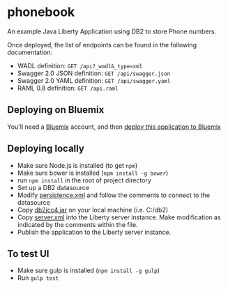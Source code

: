# phonebook
An example Java Liberty Application using DB2 to store Phone numbers.

Once deployed, the list of endpoints can be found in the following documentation:
* WADL definition: ```GET /api?_wadl&_type=xml```
* Swagger 2.0 JSON definition: ```GET /api/swagger.json```
* Swagger 2.0 YAML definition: ```GET /api/swagger.yaml```
* RAML 0.8 definition: ```GET /api.raml```

## Deploying on Bluemix
You'll need a [Bluemix][1] account, and then [deploy this application to Bluemix][2]

## Deploying locally
* Make sure Node.js is installed (to get ```npm```)
* Make sure bower is installed (```npm install -g bower```)
* run ```npm install``` in the root of project directory
* Set up a DB2 datasource
* Modify [persistence.xml](src/META-INF/persistence.xml) and follow the comments to connect to the datasource
* Copy [db2jcc4.jar](deploy/db2jcc4.jar) on your local machine (i.e. C:/db2)
* Copy [server.xml](deploy/server.xml) into the Liberty server instance.  Make modification as indicated by the comments within the file.
* Publish the application to the Liberty server instance.

[1]: http://bluemix.net
[2]: https://hub.jazz.net/deploy/index.html?repository=https://github.com/ibmcontest/phonebookdemo

## To test UI
* Make sure gulp is installed (```npm install -g gulp```)
* Run ```gulp test```
